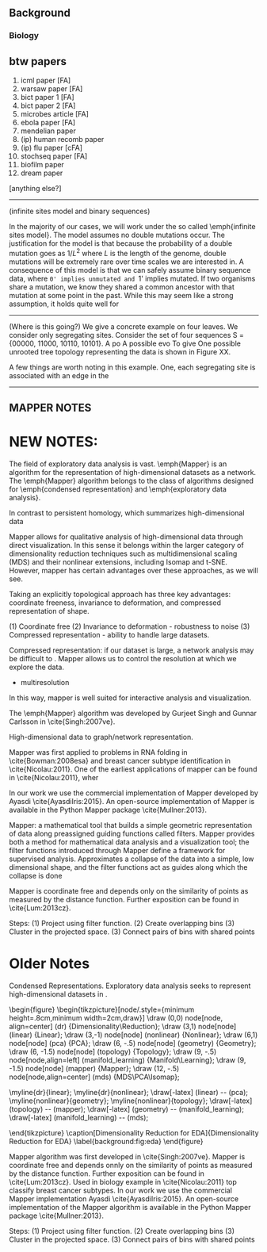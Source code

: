 ## Background

### Biology

btw papers
----------
1. icml paper [FA]
2. warsaw paper [FA]
3. bict paper 1 [FA]
4. bict paper 2 [FA]
5. microbes article [FA]
6. ebola paper [FA]
7. mendelian paper
8. (ip) human recomb paper
9. (ip) flu paper [cFA]
10. stochseq paper [FA]
11. biofilm paper
12. dream paper

[anything else?]


-----------------------------------------------------

(infinite sites model and binary sequences)

In the majority of our cases, we will work under the so called \emph{infinite sites model}.
The model assumes no double mutations occur.
The justification for the model is that because the probability of a double mutation goes as $1/L^2$ where $L$ is the length of the genome, double mutations will be extremely rare over time scales we are interested in.
A consequence of this model is that we can safely assume binary sequence data, where `0' implies unmutated and `1' implies mutated.
If two organisms share a mutation, we know they shared a common ancestor with that mutation at some point in the past.
While this may seem like a strong assumption, it holds quite well for 

------------------------------------------------------

(Where is this going?)
We give a concrete example on four leaves.
We consider only segregating sites.
Consider the set of four sequences S = {00000, 11000, 10110, 10101}.
A po
A possible evo
To give
One possible unrooted tree topology representing the data is shown in Figure XX.

A few things are worth noting in this example.
One, each segregating site is associated with an edge in the 


------------------------------------------------------------------


## MAPPER NOTES

# NEW NOTES:

The field of exploratory data analysis is vast.
\emph{Mapper} is an algorithm for the representation of high-dimensional datasets as a network.
The \emph{Mapper} algorithm belongs to the class of algorithms designed for \emph{condensed representation} and \emph{exploratory data analysis}.

In contrast to persistent homology, which summarizes high-dimensional data 

Mapper allows for qualitative analysis of high-dimensional data through direct visualization.
In this sense it belongs within the larger category of dimensionality reduction techniques such as multidimensional scaling (MDS) and their nonlinear extensions, including Isomap and t-SNE.
However, mapper has certain advantages over these approaches, as we will see.

Taking an explicitly topological approach has three key advantages: coordinate freeness, invariance to deformation, and compressed representation of shape.

(1) Coordinate free
(2) Invariance to deformation - robustness to noise
(3) Compressed representation - ability to handle large datasets.

Compressed representation: if our dataset is large, a network analysis may be difficult to .
Mapper allows us to control the resolution at which we explore the data.
* multiresolution


In this way, mapper is well suited for interactive analysis and visualization.

The \emph{Mapper} algorithm was developed by Gurjeet Singh and Gunnar Carlsson in \cite{Singh:2007ve}.

High-dimensional data to graph/network representation.


Mapper was first applied to problems in RNA folding in \cite{Bowman:2008esa} and breast cancer subtype identification in \cite{Nicolau:2011}.
One of the earliest applications of mapper can be found in \cite{Nicolau:2011}, wher


In our work we use the commercial implementation of Mapper developed by Ayasdi \cite{AyasdiIris:2015}.
An open-source implementation of Mapper is available in the Python Mapper package \cite{Mullner:2013}.


Mapper: a mathematical tool that builds a simple geometric representation of data along preassigned guiding functions called filters. Mapper provides both a method for mathematical data analysis and a visualization tool; the filter functions introduced through Mapper define a framework for supervised analysis. Approximates a collapse of the data into a simple, low dimensional shape, and the filter functions act as guides along which the collapse is done


Mapper is coordinate free and depends only on the similarity of points as measured by the distance function.
Further exposition can be found in \cite{Lum:2013cz}.



Steps:
(1) Project using filter function.
(2) Create overlapping bins
(3) Cluster in the projected space.
(3) Connect pairs of bins with shared points


# Older Notes

Condensed Representations.
Exploratory data analysis seeks to represent high-dimensional datasets in .

\begin{figure}
\begin{tikzpicture}[node/.style={minimum height=.8cm,minimum width=2cm,draw}]
\draw (0,0) node[node, align=center] (dr) {Dimensionality\\Reduction};
\draw (3,1) node[node] (linear) {Linear};
\draw (3,-1) node[node] (nonlinear) {Nonlinear};
\draw (6,1) node[node] (pca) {PCA};
\draw (6, -.5) node[node] (geometry) {Geometry};
\draw (6, -1.5) node[node] (topology) {Topology};
\draw (9, -.5) node[node,align=left] (manifold_learning) {Manifold\\Learning};
\draw (9, -1.5) node[node] (mapper) {Mapper};
\draw (12, -.5) node[node,align=center] (mds) {MDS\\PCA\\Isomap};


\myline{dr}{linear};
\myline{dr}{nonlinear};
\draw[-latex] (linear) -- (pca);
\myline{nonlinear}{geometry};
\myline{nonlinear}{topology};
\draw[-latex] (topology) -- (mapper);
\draw[-latex] (geometry) -- (manifold_learning);
\draw[-latex] (manifold_learning) -- (mds);

\end{tikzpicture}
\caption[Dimensionality Reduction for EDA]{Dimensionality Reduction for EDA}
\label{background:fig:eda}
\end{figure}

Mapper algorithm was first developed in \cite{Singh:2007ve}.
Mapper is coordinate free and depends onnly on the similarity of points as measured by the distance function.
Further exposition can be found in \cite{Lum:2013cz}.
Used in biology example in \cite{Nicolau:2011} top classify breast cancer subtypes.
In our work we use the commercial Mapper implementation Ayasdi \cite{AyasdiIris:2015}.
An open-source implementation of the Mapper algorithm is available in the Python Mapper package \cite{Mullner:2013}.

Steps:
(1) Project using filter function.
(2) Create overlapping bins
(3) Cluster in the projected space.
(3) Connect pairs of bins with shared points
